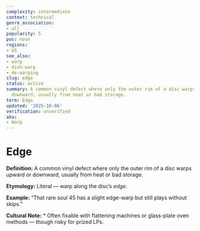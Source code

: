 ```yaml
---
complexity: intermediate
context: technical
genre_association:
- all
popularity: 5
pos: noun
regions:
- US
see_also:
- warp
- dish-warp
- de-warping
slug: edge
status: active
summary: A common vinyl defect where only the outer rim of a disc warps upward or
  downward, usually from heat or bad storage.
term: Edge
updated: '2025-10-06'
verification: unverified
aka:
- Warp
---
```


# Edge

**Definition:** A common vinyl defect where only the outer rim of a disc warps upward or downward, usually from heat or bad storage.

**Etymology:** Literal — warp along the disc’s *edge.*

**Example:** “That rare soul 45 has a slight edge-warp but still plays without skips.”

**Cultural Note:** * Often fixable with flattening machines or glass-plate oven methods — though risky for prized LPs.

